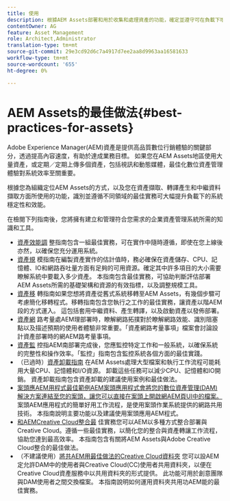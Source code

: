 ```yaml
---
title: 使用
description: 根據AEM Assets部署和用於收集和處理資產的功能，確定並遵守可在負載下增強系統穩定性和效能的最佳做法。
contentOwner: AG
feature: Asset Management
role: Architect,Administrator
translation-type: tm+mt
source-git-commit: 29e3cd92d6c7a4917d7ee2aa8d9963aa16581633
workflow-type: tm+mt
source-wordcount: '655'
ht-degree: 0%

---
```



# AEM Assets的最佳做法{#best-practices-for-assets}

Adobe Experience Manager(AEM)資產是提供高品質數位行銷體驗的關鍵部分，透過提高內容速度，有助於達成業務目標。 如果您在AEM Assets地區使用大量資產，或定期／定期上傳多個資產，包括視訊和動態媒體，最佳化數位資產管理體驗對系統效率至關重要。

根據您為組織定位AEM Assets的方式，以及您在資產擷取、轉譯產生和中繼資料擷取方面所使用的功能，識別並遵循不同領域的最佳實務可大幅提升負載下的系統穩定性和效能。

在檢閱下列指南後，您將擁有建立和管理符合您需求的企業資產管理系統所需的知識和工具。

* [資產效能調](performance-tuning-guidelines.md)
整指南包含一組最佳實務，可在實作中隨時遵循，即使在您上線後亦然，以確保您充分運用系統。
* [資產規](assets-sizing-guide.md)
模指南在編製資產實作的估計值時，務必確保在資產儲存、CPU、記憶體、IO和網路吞吐量方面有足夠的可用資源。確定其中許多項目的大小需要瞭解系統中要載入多少資產。 本指南包含最佳實務，可協助判斷評估部署AEM Assets所需的基礎架構和資源的有效指標，以及調整規模工具。
* [資產移](assets-migration-guide.md)
轉指南如果您想將資產從舊式系統移轉至AEM Assets，有幾個步驟可考慮簡化移轉程式。移轉指南包含您執行之工作的最佳實務，讓資產以階AEM段的方式運入。 這包括套用中繼資料、產生轉譯，以及啟動資產以發佈部署。
* [資產網](assets-network-considerations.md)
路考量處AEM理部署時，瞭解網路拓撲對於瞭解網路效能、識別阻塞點以及描述預期的使用者體驗非常重要。「資產網路考量事項」檔案會討論設計資產部署時的網AEM路考量事項。
* [資產監](assets-monitoring-best-practices.md)
控指AEM南部署完成後，您應監控特定工作和一般系統，以確保系統的完整性和操作效率。「監控」指南包含監控系統各個方面的最佳實踐。
* （已過時）[資產卸載指南](assets-offloading-best-practices.md)
在AEM Assets處理大型檔案和執行工作流程可能耗用大量CPU、記憶體和I/O資源。 卸載這些任務可以減少CPU、記憶體和IO開銷。 資產卸載指南包含資產卸載的建議使用案例和最佳做法。
* [案頭應AEM用程式最佳範例AEM案頭應用程式會將您的數位資產管理(DAM)解決方案連結至您的案頭，讓您可以直接在案頭上開啟網AEM頁UI中的檔案。](https://helpx.adobe.com/experience-manager/desktop-app/aem-desktop-app-best-practices.html)
案頭AEM應用程式的簡單好用工作流程，是使用案頭作業系統提供的網路共用技術。 本指南說明主要功能以及建議使用案頭應用AEM程式。
* [和AEMCreative Cloud整合最](aem-cc-integration-best-practices.md)
佳實務您可以AEM以多種方式整合部署與Creative Cloud。遵循一些最佳實務，以簡化您的整合與資產轉讓工作流程，協助您達到最高效率。 本指南包含有關將AEM Assets與Adobe Creative Cloud整合的最佳做法。
* （不建議使用）[將共AEM用最佳做法的Creative Cloud資料夾](aem-cc-folder-sharing-best-practices.md)
您可以設AEM定允許DAM中的使用者與Creative Cloud(CC)使用者共用資料夾，以便在Creative Cloud資產服務中以共用資料夾的形式提供。 此功能可用於創意團隊與DAM使用者之間交換檔案。 本指南說明如何運用資料夾共用功AEM能的最佳實務。
